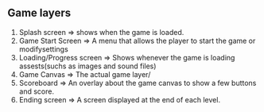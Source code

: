 ## Game layers

 1. Splash screen => shows when the game is loaded.
 2. Game Start Screen => A menu that allows the player to start the game or modifysettings
 3. Loading/Progress screen => Shows whenever the game is loading assests(suchs as images and sound files)
 4. Game Canvas => The actual game layer/
 5. Scoreboard => An overlay about the game canvas to show a few buttons and score.
 6. Ending screen => A screen displayed at the end of each level.

 